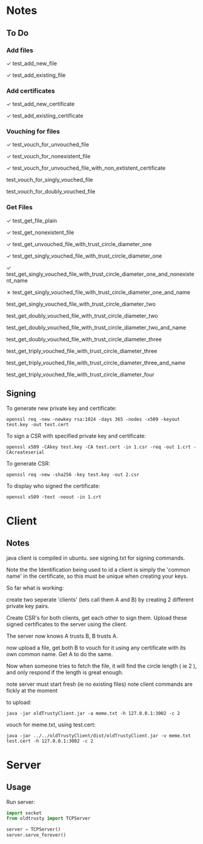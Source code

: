 # Notes

## To Do

### Add files

✓ test_add_new_file

✓ test_add_existing_file

### Add certificates

✓ test_add_new_certificate

✓ test_add_existing_certificate

### Vouching for files

✓ test_vouch_for_unvouched_file

✓ test_vouch_for_nonexistent_file

✓ test_vouch_for_unvouched_file_with_non_extistent_certificate

test_vouch_for_singly_vouched_file

test_vouch_for_doubly_vouched_file

### Get Files

✓ test_get_file_plain

✓ test_get_nonexistent_file

✓ test_get_unvouched_file_with_trust_circle_diameter_one


✓ test_get_singly_vouched_file_with_trust_circle_diameter_one

✓ test_get_singly_vouched_file_with_trust_circle_diameter_one_and_nonexistent_name

✗ test_get_singly_vouched_file_with_trust_circle_diameter_one_and_name

test_get_singly_vouched_file_with_trust_circle_diameter_two


test_get_doubly_vouched_file_with_trust_circle_diameter_two

test_get_doubly_vouched_file_with_trust_circle_diameter_two_and_name

test_get_doubly_vouched_file_with_trust_circle_diameter_three


test_get_triply_vouched_file_with_trust_circle_diameter_three

test_get_triply_vouched_file_with_trust_circle_diameter_three_and_name

test_get_triply_vouched_file_with_trust_circle_diameter_four



## Signing

To generate new private key and certificate:

```
openssl req -new -newkey rsa:1024 -days 365 -nodes -x509 -keyout test.key -out test.cert
```

To sign a CSR with specified private key and certificate:

```
openssl x509 -CAkey test.key -CA test.cert -in 1.csr -req -out 1.crt -CAcreateserial
```

To generate CSR:

```
openssl req -new -sha256 -key test.key -out 2.csr
```

To display who signed the certificate:

```
openssl x509 -text -noout -in 1.crt
```

# Client

## Notes

java client is compiled in ubuntu. see signing.txt for signing commands.

Note the the Identification being used to id a client is simply the 'common name' in the certificate, so this must be unique when creating your keys.

So far what is working:

create two seperate 'clients' (lets call them A and B) by creating 2 different private key pairs.

Create CSR's for both clients, get each other to sign them. Upload these signed certificates to the server using the client.

The server now knows A trusts B, B trusts A.

now upload a file, get both B to vouch for it using any certificate with its own common name. Get A to do the same.

Now when someone tries to fetch the file, it will find the circle length ( ie 2 ), and only respond if the length is great enough.

note server must start fresh (ie no existing files)
note client commands are fickly at the moment

to upload:

```
java -jar oldTrustyClient.jar -a meme.txt -h 127.0.0.1:3002 -c 2
```

vouch for meme.txt, using test.cert:

```
java -jar ../../oldTrustyClient/dist/oldTrustyClient.jar -v meme.txt test.cert -h 127.0.0.1:3002 -c 2
```

# Server

## Usage

Run server:

```python
import socket
from oldtrusty import TCPServer

server = TCPServer()
server.serve_forever()
```
